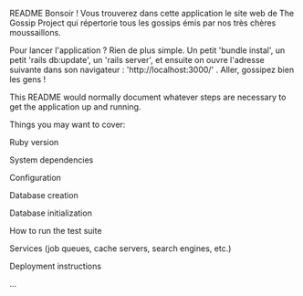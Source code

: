 README
Bonsoir ! Vous trouverez dans cette application le site web de The Gossip Project qui répertorie tous les gossips émis par nos très chères moussaillons.

Pour lancer l'application ? Rien de plus simple. Un petit 'bundle instal', un petit 'rails db:update', un 'rails server', et ensuite on ouvre l'adresse suivante dans son navigateur : 'http://localhost:3000/' . Aller, gossipez bien les gens !

This README would normally document whatever steps are necessary to get the application up and running.

Things you may want to cover:

Ruby version

System dependencies

Configuration

Database creation

Database initialization

How to run the test suite

Services (job queues, cache servers, search engines, etc.)

Deployment instructions

...
